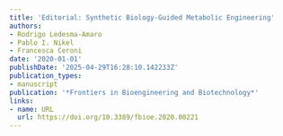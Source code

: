 ```yaml
---
title: 'Editorial: Synthetic Biology-Guided Metabolic Engineering'
authors:
- Rodrigo Ledesma‐Amaro
- Pablo I. Nikel
- Francesca Ceroni
date: '2020-01-01'
publishDate: '2025-04-29T16:28:10.142233Z'
publication_types:
- manuscript
publication: '*Frontiers in Bioengineering and Biotechnology*'
links:
- name: URL
  url: https://doi.org/10.3389/fbioe.2020.00221
---
```

